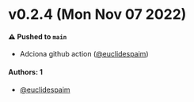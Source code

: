 # v0.2.4 (Mon Nov 07 2022)

#### ⚠️ Pushed to `main`

- Adciona github action ([@euclidespaim](https://github.com/euclidespaim))

#### Authors: 1

- [@euclidespaim](https://github.com/euclidespaim)
